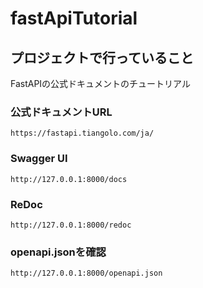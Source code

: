 # fastApiTutorial

## プロジェクトで行っていること
FastAPIの公式ドキュメントのチュートリアル

### 公式ドキュメントURL
```
https://fastapi.tiangolo.com/ja/
```

### Swagger UI
```
http://127.0.0.1:8000/docs
```

### ReDoc
```
http://127.0.0.1:8000/redoc
```

### openapi.jsonを確認
```
http://127.0.0.1:8000/openapi.json
```